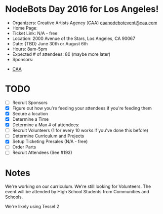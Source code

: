 # NodeBots Day 2016 for Los Angeles!

 - Organizers: Creative Artists Agency (CAA) caanodebotevent@caa.com
 - Home Page: 
 - Ticket Link: N/A - free
 - Location: 2000 Avenue of the Stars, Los Angeles, CA 90067
 - Date: {TBD} June 30th or August 6th
 - Hours: 8am-5pm
 - Expected # of attendees: 80 (maybe more later)
 - Sponsors:
  * [CAA](https://caa.com)

# TODO

 - [ ] Recruit Sponsors
 - [x] Figure out how you're feeding your attendees if you're feeding them
 - [x] Secure a location
 - [x] Determine a Time
 - [x] Determine a Max # of attendees:
 - [ ] Recruit Volunteers (1 for every 10 works if you've done this before)
 - [ ] Determine Curriculum and Projects
 - [x] Setup Ticketing Presales (N/A - free)
 - [ ] Order Parts
 - [ ] Recruit Attendees (See #193)

# Notes
We're working on our curriculum.  We're still looking for Volunteers.  The event will be attended by High School Students from Communities and Schools.

We're likely using Tessel 2
